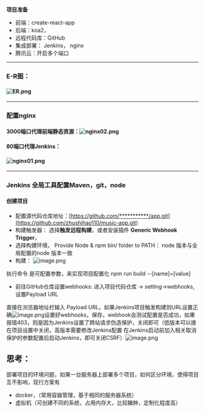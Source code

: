 **项目准备**

- 前端：create-react-app
- 后端：koa2，
- 远程代码库：GitHub
- 集成部署： Jenkins， nginx
- 腾讯云：开启多个端口

---

### E-R图：
#### ![ER.png](https://cdn.nlark.com/yuque/0/2020/png/276166/1607046845879-5cdd19d4-5c20-4aa1-82ef-d28b9a10de2a.png#align=left&display=inline&height=756&margin=%5Bobject%20Object%5D&name=ER.png&originHeight=756&originWidth=1124&size=65598&status=done&style=none&width=1124)

---

### 配置nginx 
#### 3000端口代理前端静态资源：![nginx02.png](https://cdn.nlark.com/yuque/0/2020/png/276166/1600325089800-d546dcf9-04f6-46a0-a220-ff8d2fc188bb.png#align=left&display=inline&height=343&margin=%5Bobject%20Object%5D&name=nginx02.png&originHeight=343&originWidth=725&size=64661&status=done&style=none&width=725)
#### 80端口代理Jenkins：
#### ![nginx01.png](https://cdn.nlark.com/yuque/0/2020/png/276166/1600325100452-f5107f25-2035-4798-a151-86d9c0c7335a.png#align=left&display=inline&height=626&margin=%5Bobject%20Object%5D&name=nginx01.png&originHeight=626&originWidth=1058&size=291027&status=done&style=none&width=1058)

---

### Jenkins 全局工具配置Maven，git，node
#### 创建项目

- 配置源代码仓库地址：[https://github.com/***********/app.git](https://github.com/zhushihao110/music-app.git)
- 构建触发器： 选择**触发远程构建**，或者安装插件 **Generic Webhook Trigger**，
- 选择构建环境， Provide Node & npm bin/ folder to PATH： node 版本与全局配置的node 版本一致
- 构建： ![image.png](https://cdn.nlark.com/yuque/0/2020/png/276166/1600325609006-f71b8146-1313-4509-b1de-0eee202d7306.png#align=left&display=inline&height=169&margin=%5Bobject%20Object%5D&name=image.png&originHeight=169&originWidth=537&size=6994&status=done&style=none&width=537)

执行命令 是可配置参数，来实现项目配置化 npm run  build  --[name]=[value]

- 前往GitHub仓库设置webhooks: 进入项目代码仓库 -> setting->webhooks, 设置Payload URL

直接在浏览器地址栏输入 Payload URL，如果Jenkins项目触发构建则URL设置正确![image.png](https://cdn.nlark.com/yuque/0/2020/png/276166/1600325890817-e50de29c-0f84-462a-be2c-9316b000f28d.png#align=left&display=inline&height=284&margin=%5Bobject%20Object%5D&name=image.png&originHeight=284&originWidth=1371&size=28301&status=done&style=none&width=1371)设置好webhooks，保存，webhook会测试配置是否成功，如果报错403，则是因为Jenkins设置了跨站请求伪造保护，关闭即可（低版本可以接在项目设置中关闭，高版本需要修改Jenkins配置 在Jenkins启动前加入相关取消保护的参数配置后启动Jenkins，即可关闭CSRF）![image.png](https://cdn.nlark.com/yuque/0/2020/png/276166/1600326638661-6cc617ad-ff8d-49f2-ad20-cd59aebcbde1.png#align=left&display=inline&height=213&margin=%5Bobject%20Object%5D&name=image.png&originHeight=213&originWidth=958&size=20702&status=done&style=none&width=958)
## 思考：
部署项目的环境问题，如果一台服务器上部署多个项目，如何区分环境，使得项目互不影响，现行方案有

- docker，（常用容器管理，基于相同的服务器系统）
- 虚拟机（可创建不同的系统，占用内存大，比较臃肿，定制化程度高）
